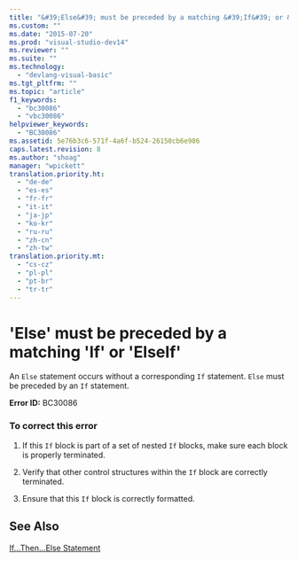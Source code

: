 ```yaml
---
title: "&#39;Else&#39; must be preceded by a matching &#39;If&#39; or &#39;ElseIf&#39;"
ms.custom: ""
ms.date: "2015-07-20"
ms.prod: "visual-studio-dev14"
ms.reviewer: ""
ms.suite: ""
ms.technology: 
  - "devlang-visual-basic"
ms.tgt_pltfrm: ""
ms.topic: "article"
f1_keywords: 
  - "bc30086"
  - "vbc30086"
helpviewer_keywords: 
  - "BC30086"
ms.assetid: 5e76b3c6-571f-4a6f-b524-26150cb6e986
caps.latest.revision: 8
ms.author: "shoag"
manager: "wpickett"
translation.priority.ht: 
  - "de-de"
  - "es-es"
  - "fr-fr"
  - "it-it"
  - "ja-jp"
  - "ko-kr"
  - "ru-ru"
  - "zh-cn"
  - "zh-tw"
translation.priority.mt: 
  - "cs-cz"
  - "pl-pl"
  - "pt-br"
  - "tr-tr"
---
```

# &#39;Else&#39; must be preceded by a matching &#39;If&#39; or &#39;ElseIf&#39;
An `Else` statement occurs without a corresponding `If` statement. `Else` must be preceded by an `If` statement.  
  
 **Error ID:** BC30086  
  
### To correct this error  
  
1.  If this `If` block is part of a set of nested `If` blocks, make sure each block is properly terminated.  
  
2.  Verify that other control structures within the `If` block are correctly terminated.  
  
3.  Ensure that this `If` block is correctly formatted.  
  
## See Also  
 [If...Then...Else Statement](../Topic/If...Then...Else%20Statement%20\(Visual%20Basic\).md)